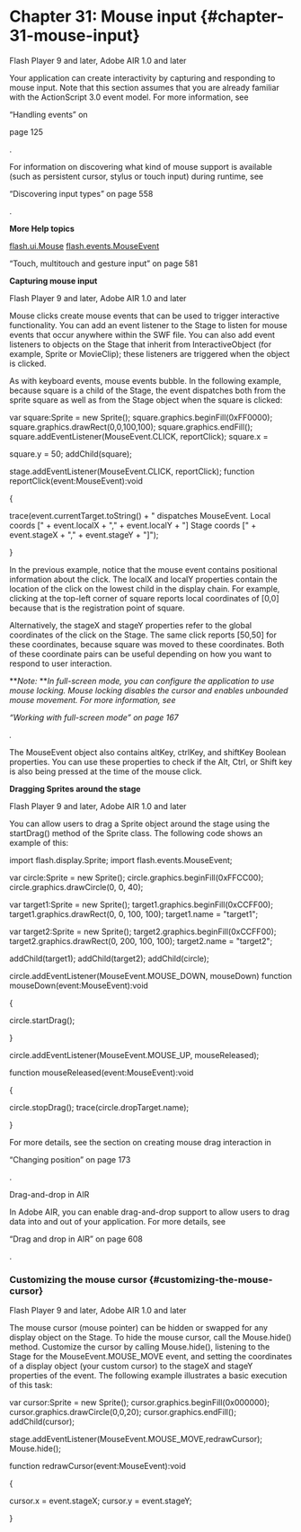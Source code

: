 # Chapter 31: Mouse input {#chapter-31-mouse-input}

Flash Player 9 and later, Adobe AIR 1.0 and later

Your application can create interactivity by capturing and responding to mouse input. Note that this section assumes that you are already familiar with the ActionScript 3.0 event model. For more information, see

“Handling events” on

page 125

.

For information on discovering what kind of mouse support is available (such as persistent cursor, stylus or touch input) during runtime, see

“Discovering input types” on page 558

.

**More Help topics**

[flash.ui.Mouse](http://help.adobe.com/en_US/FlashPlatform/reference/actionscript/3/flash/ui/Mouse.html) [flash.events.MouseEvent](http://help.adobe.com/en_US/FlashPlatform/reference/actionscript/3/flash/events/MouseEvent.html)

“Touch, multitouch and gesture input” on page 581

**Capturing mouse input**

Flash Player 9 and later, Adobe AIR 1.0 and later

Mouse clicks create mouse events that can be used to trigger interactive functionality. You can add an event listener to the Stage to listen for mouse events that occur anywhere within the SWF file. You can also add event listeners to objects on the Stage that inherit from InteractiveObject (for example, Sprite or MovieClip); these listeners are triggered when the object is clicked.

As with keyboard events, mouse events bubble. In the following example, because square is a child of the Stage, the event dispatches both from the sprite square as well as from the Stage object when the square is clicked:

var square:Sprite = new Sprite(); square.graphics.beginFill(0xFF0000); square.graphics.drawRect(0,0,100,100); square.graphics.endFill(); square.addEventListener(MouseEvent.CLICK, reportClick); square.x =

square.y = 50; addChild(square);

stage.addEventListener(MouseEvent.CLICK, reportClick); function reportClick(event:MouseEvent):void

{

trace(event.currentTarget.toString() + &quot; dispatches MouseEvent. Local coords [&quot; + event.localX + &quot;,&quot; + event.localY + &quot;] Stage coords [&quot; + event.stageX + &quot;,&quot; + event.stageY + &quot;]&quot;);

}

In the previous example, notice that the mouse event contains positional information about the click. The localX and localY properties contain the location of the click on the lowest child in the display chain. For example, clicking at the top-left corner of square reports local coordinates of [0,0] because that is the registration point of square.

Alternatively, the stageX and stageY properties refer to the global coordinates of the click on the Stage. The same click reports [50,50] for these coordinates, because square was moved to these coordinates. Both of these coordinate pairs can be useful depending on how you want to respond to user interaction.

**_Note:_ **_In full-screen mode, you can configure the application to use mouse locking. Mouse locking disables the cursor and enables unbounded mouse movement. For more information, see_

_“Working with full-screen mode” on page 167_

_._

The MouseEvent object also contains altKey, ctrlKey, and shiftKey Boolean properties. You can use these properties to check if the Alt, Ctrl, or Shift key is also being pressed at the time of the mouse click.

**Dragging Sprites around the stage**

Flash Player 9 and later, Adobe AIR 1.0 and later

You can allow users to drag a Sprite object around the stage using the startDrag() method of the Sprite class. The following code shows an example of this:

import flash.display.Sprite; import flash.events.MouseEvent;

var circle:Sprite = new Sprite(); circle.graphics.beginFill(0xFFCC00); circle.graphics.drawCircle(0, 0, 40);

var target1:Sprite = new Sprite(); target1.graphics.beginFill(0xCCFF00); target1.graphics.drawRect(0, 0, 100, 100); target1.name = &quot;target1&quot;;

var target2:Sprite = new Sprite(); target2.graphics.beginFill(0xCCFF00); target2.graphics.drawRect(0, 200, 100, 100); target2.name = &quot;target2&quot;;

addChild(target1); addChild(target2); addChild(circle);

circle.addEventListener(MouseEvent.MOUSE_DOWN, mouseDown) function mouseDown(event:MouseEvent):void

{

circle.startDrag();

}

circle.addEventListener(MouseEvent.MOUSE_UP, mouseReleased);

function mouseReleased(event:MouseEvent):void

{

circle.stopDrag(); trace(circle.dropTarget.name);

}

For more details, see the section on creating mouse drag interaction in

“Changing position” on page 173

.

Drag-and-drop in AIR

In Adobe AIR, you can enable drag-and-drop support to allow users to drag data into and out of your application. For more details, see

“Drag and drop in AIR” on page 608

.

### Customizing the mouse cursor {#customizing-the-mouse-cursor}

Flash Player 9 and later, Adobe AIR 1.0 and later

The mouse cursor (mouse pointer) can be hidden or swapped for any display object on the Stage. To hide the mouse cursor, call the Mouse.hide() method. Customize the cursor by calling Mouse.hide(), listening to the Stage for the MouseEvent.MOUSE_MOVE event, and setting the coordinates of a display object (your custom cursor) to the stageX and stageY properties of the event. The following example illustrates a basic execution of this task:

var cursor:Sprite = new Sprite(); cursor.graphics.beginFill(0x000000); cursor.graphics.drawCircle(0,0,20); cursor.graphics.endFill(); addChild(cursor);

stage.addEventListener(MouseEvent.MOUSE_MOVE,redrawCursor); Mouse.hide();

function redrawCursor(event:MouseEvent):void

{

cursor.x = event.stageX; cursor.y = event.stageY;

}